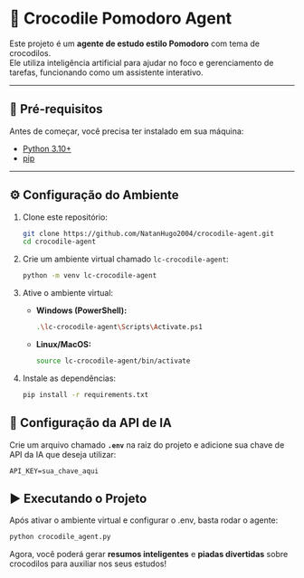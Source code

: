 # 🐊 Crocodile Pomodoro Agent

Este projeto é um **agente de estudo estilo Pomodoro** com tema de crocodilos.  
Ele utiliza inteligência artificial para ajudar no foco e gerenciamento de tarefas, funcionando como um assistente interativo.

---

## 🚀 Pré-requisitos

Antes de começar, você precisa ter instalado em sua máquina:

- [Python 3.10+](https://www.python.org/downloads/)
- [pip](https://pip.pypa.io/en/stable/)

---

## ⚙️ Configuração do Ambiente

1. Clone este repositório:

   ```bash
   git clone https://github.com/NatanHugo2004/crocodile-agent.git
   cd crocodile-agent
2. Crie um ambiente virtual chamado `lc-crocodile-agent`:

   ```bash
   python -m venv lc-crocodile-agent
3. Ative o ambiente virtual:

   - **Windows (PowerShell):**
     ```bash
     .\lc-crocodile-agent\Scripts\Activate.ps1
     ```

   - **Linux/MacOS:**
     ```bash
     source lc-crocodile-agent/bin/activate
     ```

4. Instale as dependências:

   ```bash
   pip install -r requirements.txt
## 🔑 Configuração da API de IA

Crie um arquivo chamado **`.env`** na raiz do projeto e adicione sua chave de API da IA que deseja utilizar:

```env
API_KEY=sua_chave_aqui
```

## ▶️ Executando o Projeto
Após ativar o ambiente virtual e configurar o .env, basta rodar o agente:
```bash
python crocodile_agent.py
```

Agora, você poderá gerar **resumos inteligentes** e **piadas divertidas** sobre crocodilos para auxiliar nos seus estudos!


